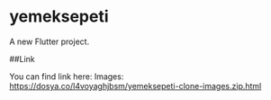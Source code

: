 # yemeksepeti

A new Flutter project.

##Link

You can find link here: 
Images: https://dosya.co/l4voyaghjbsm/yemeksepeti-clone-images.zip.html

